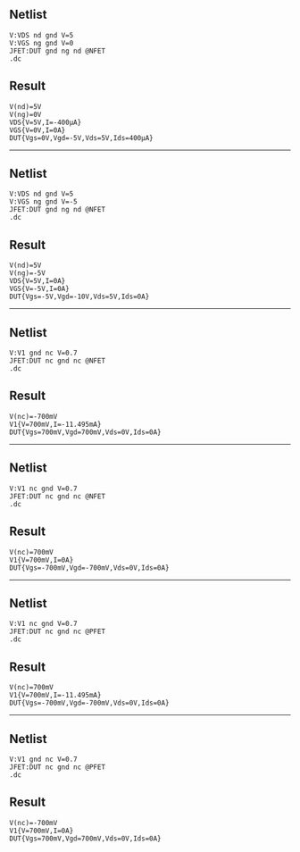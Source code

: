 ## Netlist

```text
V:VDS nd gnd V=5
V:VGS ng gnd V=0
JFET:DUT gnd ng nd @NFET
.dc
```

## Result

```text
V(nd)=5V
V(ng)=0V
VDS{V=5V,I=-400μA}
VGS{V=0V,I=0A}
DUT{Vgs=0V,Vgd=-5V,Vds=5V,Ids=400μA}
```

---

## Netlist

```text
V:VDS nd gnd V=5
V:VGS ng gnd V=-5
JFET:DUT gnd ng nd @NFET
.dc
```

## Result

```text
V(nd)=5V
V(ng)=-5V
VDS{V=5V,I=0A}
VGS{V=-5V,I=0A}
DUT{Vgs=-5V,Vgd=-10V,Vds=5V,Ids=0A}
```

---

## Netlist

```text
V:V1 gnd nc V=0.7
JFET:DUT nc gnd nc @NFET
.dc
```

## Result

```text
V(nc)=-700mV
V1{V=700mV,I=-11.495mA}
DUT{Vgs=700mV,Vgd=700mV,Vds=0V,Ids=0A}
```

---

## Netlist

```text
V:V1 nc gnd V=0.7
JFET:DUT nc gnd nc @NFET
.dc
```

## Result

```text
V(nc)=700mV
V1{V=700mV,I=0A}
DUT{Vgs=-700mV,Vgd=-700mV,Vds=0V,Ids=0A}
```

---

## Netlist

```text
V:V1 nc gnd V=0.7
JFET:DUT nc gnd nc @PFET
.dc
```

## Result

```text
V(nc)=700mV
V1{V=700mV,I=-11.495mA}
DUT{Vgs=-700mV,Vgd=-700mV,Vds=0V,Ids=0A}
```

---

## Netlist

```text
V:V1 gnd nc V=0.7
JFET:DUT nc gnd nc @PFET
.dc
```

## Result

```text
V(nc)=-700mV
V1{V=700mV,I=0A}
DUT{Vgs=700mV,Vgd=700mV,Vds=0V,Ids=0A}
```
